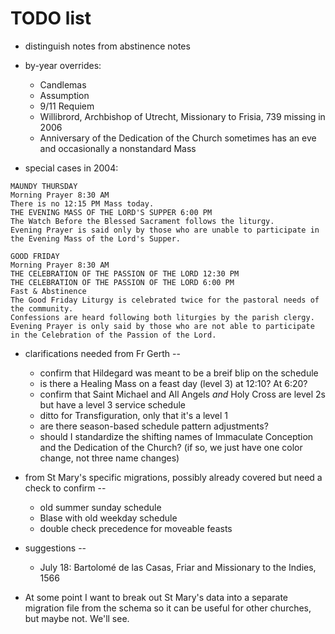 # TODO list

* distinguish notes from abstinence notes

* by-year overrides:
  * Candlemas
  * Assumption
  * 9/11 Requiem
  * Willibrord, Archbishop of Utrecht, Missionary to Frisia, 739 missing in 2006
  * Anniversary of the Dedication of the Church sometimes has an eve and occasionally a nonstandard Mass

* special cases in 2004:

```
MAUNDY THURSDAY
Morning Prayer 8:30 AM
There is no 12:15 PM Mass today.
THE EVENING MASS OF THE LORD'S SUPPER 6:00 PM
The Watch Before the Blessed Sacrament follows the liturgy.
Evening Prayer is said only by those who are unable to participate in the Evening Mass of the Lord's Supper.
```

```
GOOD FRIDAY
Morning Prayer 8:30 AM
THE CELEBRATION OF THE PASSION OF THE LORD 12:30 PM
THE CELEBRATION OF THE PASSION OF THE LORD 6:00 PM
Fast & Abstinence
The Good Friday Liturgy is celebrated twice for the pastoral needs of the community.
Confessions are heard following both liturgies by the parish clergy.
Evening Prayer is only said by those who are not able to participate in the Celebration of the Passion of the Lord.
```

* clarifications needed from Fr Gerth --
  * confirm that Hildegard was meant to be a breif blip on the schedule
  * is there a Healing Mass on a feast day (level 3) at 12:10? At 6:20?
  * confirm that Saint Michael and All Angels *and* Holy Cross are level 2s but have a level 3 service schedule
  * ditto for Transfiguration, only that it's a level 1
  * are there season-based schedule pattern adjustments?
  * should I standardize the shifting names of Immaculate Conception and the Dedication of the Church? (if so, we just have one color change, not three name changes)

* from St Mary's specific migrations, possibly already covered but need a check to confirm --
  * old summer sunday schedule
  * Blase with old weekday schedule
  * double check precedence for moveable feasts

* suggestions --
  * July 18: Bartolomé de las Casas, Friar and Missionary to the Indies, 1566


* At some point I want to break out St Mary's data into a separate migration file from the schema so it can be useful for other churches, but maybe not. We'll see.

